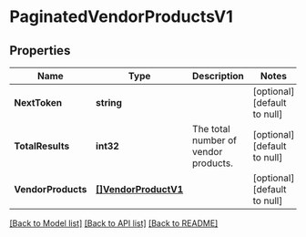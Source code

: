 # PaginatedVendorProductsV1

## Properties
Name | Type | Description | Notes
------------ | ------------- | ------------- | -------------
**NextToken** | **string** |  | [optional] [default to null]
**TotalResults** | **int32** | The total number of vendor products. | [optional] [default to null]
**VendorProducts** | [**[]VendorProductV1**](VendorProductV1.md) |  | [optional] [default to null]

[[Back to Model list]](../README.md#documentation-for-models) [[Back to API list]](../README.md#documentation-for-api-endpoints) [[Back to README]](../README.md)

